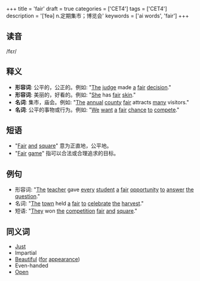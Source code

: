 +++
title = 'fair'
draft = true
categories = ['CET4']
tags = ['CET4']
description = '[ˈfeə] n.定期集市；博览会'
keywords = ['ai words', 'fair']
+++

## 读音
/fɛr/

## 释义
- **形容词**: 公平的，公正的。例如: "[The](/zh/post/the/) [judge](/zh/post/judge/) made [a](/zh/post/a/) [fair](/zh/post/fair/) [decision](/zh/post/decision/)."
- **形容词**: 美丽的，好看的。例如: "[She](/zh/post/she/) has [fair](/zh/post/fair/) [skin](/zh/post/skin/)."
- **名词**: 集市，庙会。例如: "[The](/zh/post/the/) [annual](/zh/post/annual/) [county](/zh/post/county/) [fair](/zh/post/fair/) attracts [many](/zh/post/many/) visitors."
- **名词**: 公平的事物或行为。例如: "[We](/zh/post/we/) [want](/zh/post/want/) [a](/zh/post/a/) [fair](/zh/post/fair/) [chance](/zh/post/chance/) [to](/zh/post/to/) [compete](/zh/post/compete/)."

## 短语
- "[Fair](/zh/post/fair/) [and](/zh/post/and/) [square](/zh/post/square/)" 意为正直地，公平地。
- "[Fair](/zh/post/fair/) [game](/zh/post/game/)" 指可以合法或合理追求的目标。

## 例句
- 形容词: "[The](/zh/post/the/) [teacher](/zh/post/teacher/) gave [every](/zh/post/every/) [student](/zh/post/student/) [a](/zh/post/a/) [fair](/zh/post/fair/) [opportunity](/zh/post/opportunity/) [to](/zh/post/to/) [answer](/zh/post/answer/) [the](/zh/post/the/) [question](/zh/post/question/)."
- 名词: "[The](/zh/post/the/) [town](/zh/post/town/) held [a](/zh/post/a/) [fair](/zh/post/fair/) [to](/zh/post/to/) [celebrate](/zh/post/celebrate/) [the](/zh/post/the/) [harvest](/zh/post/harvest/)."
- 短语: "[They](/zh/post/they/) won [the](/zh/post/the/) [competition](/zh/post/competition/) [fair](/zh/post/fair/) [and](/zh/post/and/) [square](/zh/post/square/)."

## 同义词
- [Just](/zh/post/just/)
- Impartial
- [Beautiful](/zh/post/beautiful/) ([for](/zh/post/for/) [appearance](/zh/post/appearance/))
- Even-handed
- [Open](/zh/post/open/)
